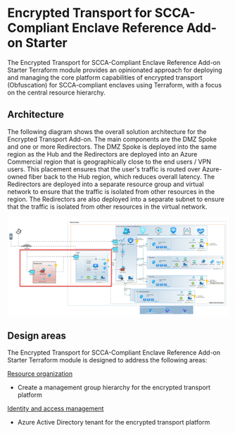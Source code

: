# Encrypted Transport for SCCA-Compliant Enclave Reference Add-on Starter

The Encrypted Transport for SCCA-Compliant Enclave Reference Add-on Starter Terraform module provides an opinionated approach for deploying and managing the core platform capabilities of encrypted transport (Obfuscation) for SCCA-compliant enclaves using Terraform, with a focus on the central resource hierarchy.

## Architecture

The following diagram shows the overall solution architecture for the Encrypted Transport Add-on. The main components are the DMZ Spoke and one or more Redirectors. The DMZ Spoke is deployed into the same region as the Hub and the Redirectors are deployed into an Azure Commercial region that is geographically close to the end users / VPN users. This placement ensures that the user's traffic is routed over Azure-owned fiber back to the Hub region, which reduces overall latency. The Redirectors are deployed into a separate resource group and virtual network to ensure that the traffic is isolated from other resources in the region. The Redirectors are also deployed into a separate subnet to ensure that the traffic is isolated from other resources in the virtual network.

![Architecture](../../../img/encrypted-transport-architecture.png)

## Design areas

The Encrypted Transport for SCCA-Compliant Enclave Reference Add-on Starter Terraform module is designed to address the following areas:

[Resource organization](https://learn.microsoft.com/azure/cloud-adoption-framework/ready/landing-zone/design-area/resource-org)

- Create a management group hierarchy for the encrypted transport platform

[Identity and access management](https://learn.microsoft.com/azure/cloud-adoption-framework/ready/landing-zone/design-area/identity-access)

- Azure Active Directory tenant for the encrypted transport platform
